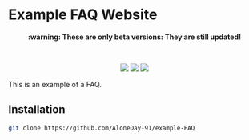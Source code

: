 # Example FAQ Website

<p align="center"><b> :warning: These are only beta versions: They are still updated!</b></p>

</br>
<p align="center">
  <img src="https://img.shields.io/badge/Made%20with-HTML & CSS-1f425f.svg"/>
  <a href="https://github.com/AloneDay-91/example-FAQ/releases"><img src="https://img.shields.io/github/downloads/AloneDay-91/example-FAQ/total.svg"/></a>
  <img src="https://badges.frapsoft.com/os/v1/open-source.svg?v=103"/>
</p>

<p>This is an example of a FAQ.</p>

## Installation
```bash
git clone https://github.com/AloneDay-91/example-FAQ
```

